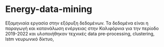 # Energy-data-mining
Εξαμηνιαία εργασία στην εξόρυξη δεδομένων. 
Τα δεδομένα είναι η παραγωγή και κατανάλωση ενέργειας στην Καλιφόρνια για την περίοδο 2019-2022 και υλοποιήθηκαν τεχνικές data pre-processing, clustering, lstm νευρωνικό δίκτυο, 
